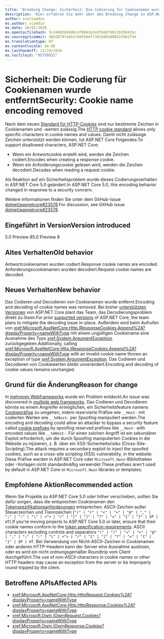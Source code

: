 ```yaml
---
title: 'Breaking Change: Sicherheit: Die Codierung für Cookienamen wurde entfernt'
description: 'Hier erfahren Sie mehr über den Breaking Change in ASP.NET Core 5.0 mit dem Titel „Sicherheit: Die Codierung für Cookienamen wurde entfernt'
author: scottaddie
ms.author: scaddie
ms.date: 10/01/2020
ms.openlocfilehash: 3cd40d2b04d0cdf0863e3a3fb6d790c2b35692bc
ms.sourcegitcommit: d8020797a6657d0fbbdff362b80300815f682f94
ms.translationtype: HT
ms.contentlocale: de-DE
ms.lasthandoff: 11/24/2020
ms.locfileid: "95759552"
---
```

# <a name="security-cookie-name-encoding-removed"></a><span data-ttu-id="a406e-103">Sicherheit: Die Codierung für Cookienamen wurde entfernt</span><span class="sxs-lookup"><span data-stu-id="a406e-103">Security: Cookie name encoding removed</span></span>

<span data-ttu-id="a406e-104">Nach dem neuen [Standard für HTTP-Cookies](https://tools.ietf.org/html/rfc6265#section-4.1.1) sind nur bestimmte Zeichen in Cookienamen und -werten zulässig.</span><span class="sxs-lookup"><span data-stu-id="a406e-104">The [HTTP cookie standard](https://tools.ietf.org/html/rfc6265#section-4.1.1) allows only specific characters in cookie names and values.</span></span> <span data-ttu-id="a406e-105">Damit nicht zulässige Zeichen unterstützt werden können, tut ASP.NET Core Folgendes:</span><span class="sxs-lookup"><span data-stu-id="a406e-105">To support disallowed characters, ASP.NET Core:</span></span>

* <span data-ttu-id="a406e-106">Wenn ein Antwortcookie erstellt wird, werden die Zeichen codiert.</span><span class="sxs-lookup"><span data-stu-id="a406e-106">Encodes when creating a response cookie.</span></span>
* <span data-ttu-id="a406e-107">Wenn ein Anforderungscookie gelesen wird, werden die Zeichen decodiert.</span><span class="sxs-lookup"><span data-stu-id="a406e-107">Decodes when reading a request cookie.</span></span>

<span data-ttu-id="a406e-108">Als Reaktion auf ein Sicherheitsproblem wurde dieses Codierungsverhalten in ASP.NET Core 5.0 geändert.</span><span class="sxs-lookup"><span data-stu-id="a406e-108">In ASP.NET Core 5.0, this encoding behavior changed in response to a security concern.</span></span>

<span data-ttu-id="a406e-109">Weitere Informationen finden Sie unter dem GitHub-Issue [dotnet/aspnetcore#23578](https://github.com/dotnet/aspnetcore/issues/23578).</span><span class="sxs-lookup"><span data-stu-id="a406e-109">For discussion, see GitHub issue [dotnet/aspnetcore#23578](https://github.com/dotnet/aspnetcore/issues/23578).</span></span>

## <a name="version-introduced"></a><span data-ttu-id="a406e-110">Eingeführt in Version</span><span class="sxs-lookup"><span data-stu-id="a406e-110">Version introduced</span></span>

<span data-ttu-id="a406e-111">5.0 Preview 8</span><span class="sxs-lookup"><span data-stu-id="a406e-111">5.0 Preview 8</span></span>

## <a name="old-behavior"></a><span data-ttu-id="a406e-112">Altes Verhalten</span><span class="sxs-lookup"><span data-stu-id="a406e-112">Old behavior</span></span>

<span data-ttu-id="a406e-113">Antwortcookienamen wurden codiert.</span><span class="sxs-lookup"><span data-stu-id="a406e-113">Response cookie names are encoded.</span></span> <span data-ttu-id="a406e-114">Anforderungscookienamen wurden decodiert.</span><span class="sxs-lookup"><span data-stu-id="a406e-114">Request cookie names are decoded.</span></span>

## <a name="new-behavior"></a><span data-ttu-id="a406e-115">Neues Verhalten</span><span class="sxs-lookup"><span data-stu-id="a406e-115">New behavior</span></span>

<span data-ttu-id="a406e-116">Das Codieren und Decodieren von Cookienamen wurde entfernt.</span><span class="sxs-lookup"><span data-stu-id="a406e-116">Encoding and decoding of cookie names was removed.</span></span> <span data-ttu-id="a406e-117">Bei bisher [unterstützten Versionen](https://dotnet.microsoft.com/platform/support/policy/dotnet-core) von ASP.NET Core plant das Team, das Decodierungsproblem direkt zu lösen.</span><span class="sxs-lookup"><span data-stu-id="a406e-117">For prior [supported versions](https://dotnet.microsoft.com/platform/support/policy/dotnet-core) of ASP.NET Core, the team plans to mitigate the decoding issue in-place.</span></span> <span data-ttu-id="a406e-118">Außerdem wird beim Aufrufen von <xref:Microsoft.AspNetCore.Http.IResponseCookies.Append%2A?displayProperty=nameWithType> mit einem ungültigen Cookiename eine Ausnahme des Typs <xref:System.ArgumentException> zurückgegeben.</span><span class="sxs-lookup"><span data-stu-id="a406e-118">Additionally, calling <xref:Microsoft.AspNetCore.Http.IResponseCookies.Append%2A?displayProperty=nameWithType> with an invalid cookie name throws an exception of type <xref:System.ArgumentException>.</span></span> <span data-ttu-id="a406e-119">Das Codieren und Decodieren von Cookiewerten bleibt unverändert.</span><span class="sxs-lookup"><span data-stu-id="a406e-119">Encoding and decoding of cookie values remains unchanged.</span></span>

## <a name="reason-for-change"></a><span data-ttu-id="a406e-120">Grund für die Änderung</span><span class="sxs-lookup"><span data-stu-id="a406e-120">Reason for change</span></span>

<span data-ttu-id="a406e-121">In [mehreren Webframeworks](https://github.com/advisories/GHSA-j6w9-fv6q-3q52) wurde ein Problem entdeckt.</span><span class="sxs-lookup"><span data-stu-id="a406e-121">An issue was discovered in [multiple web frameworks](https://github.com/advisories/GHSA-j6w9-fv6q-3q52).</span></span> <span data-ttu-id="a406e-122">Das Codieren und Decodieren könnte es einem Angreifer ermöglichen, ein Sicherheitsfeature namens [Cookiepräfixe](https://tools.ietf.org/html/draft-ietf-httpbis-cookie-prefixes-00) zu umgehen, indem reservierte Präfixe wie `__Host-` mit codierten Werten wie `__%48ost-` per Spoofing manipuliert werden.</span><span class="sxs-lookup"><span data-stu-id="a406e-122">The encoding and decoding could allow an attacker to bypass a security feature called [cookie prefixes](https://tools.ietf.org/html/draft-ietf-httpbis-cookie-prefixes-00) by spoofing reserved prefixes like `__Host-` with encoded values like `__%48ost-`.</span></span> <span data-ttu-id="a406e-123">Für einen solchen Angriff ist ein sekundärer Exploit erforderlich, um die durch Spoofing manipulierten Cookies in die Website zu injizieren, z. B. über ein XSS-Sicherheitsrisiko (Cross-Site-Scripting).</span><span class="sxs-lookup"><span data-stu-id="a406e-123">The attack requires a secondary exploit to inject the spoofed cookies, such as a cross-site scripting (XSS) vulnerability, in the website.</span></span> <span data-ttu-id="a406e-124">Diese Präfixe werden in ASP.NET Core oder `Microsoft.Owin`-Bibliotheken oder -Vorlagen nicht standardmäßig verwendet.</span><span class="sxs-lookup"><span data-stu-id="a406e-124">These prefixes aren't used by default in ASP.NET Core or `Microsoft.Owin` libraries or templates.</span></span>

## <a name="recommended-action"></a><span data-ttu-id="a406e-125">Empfohlene Aktion</span><span class="sxs-lookup"><span data-stu-id="a406e-125">Recommended action</span></span>

<span data-ttu-id="a406e-126">Wenn Sie Projekte zu ASP.NET Core 5.0 oder höher verschieben, sollten Sie dafür sorgen, dass die entsprechen Cookienamen den [Tokenspezifikationsanforderungen](https://tools.ietf.org/html/rfc2616#section-2.2) entsprechen: ASCII-Zeichen außer Steuerzeichen und Trennzeichen (`"(" | ")" | "<" | ">" | "@" | "," | ";" | ":" | "\" | <"> | "/" | "[" | "]" | "?" | "=" | "{" | "}" | SP | HT`).</span><span class="sxs-lookup"><span data-stu-id="a406e-126">If you're moving projects to ASP.NET Core 5.0 or later, ensure that their cookie names conform to the [token specification requirements](https://tools.ietf.org/html/rfc2616#section-2.2): ASCII characters excluding controls and separators `"(" | ")" | "<" | ">" | "@" | "," | ";" | ":" | "\" | <"> | "/" | "[" | "]" | "?" | "=" | "{" | "}" | SP | HT`.</span></span> <span data-ttu-id="a406e-127">Bei Verwendung von Nicht-ASCII-Zeichen in Cookienamen oder anderen HTTP-Headern kann der Server eine Ausnahme auslösen, oder es wird ein nicht ordnungsgemäßer Roundtrip vom Client durchgeführt.</span><span class="sxs-lookup"><span data-stu-id="a406e-127">The use of non-ASCII characters in cookie names or other HTTP headers may cause an exception from the server or be improperly round-tripped by the client.</span></span>

## <a name="affected-apis"></a><span data-ttu-id="a406e-128">Betroffene APIs</span><span class="sxs-lookup"><span data-stu-id="a406e-128">Affected APIs</span></span>

- <xref:Microsoft.AspNetCore.Http.HttpRequest.Cookies%2A?displayProperty=nameWithType>
- <xref:Microsoft.AspNetCore.Http.HttpResponse.Cookies%2A?displayProperty=nameWithType>
- <xref:Microsoft.Owin.IOwinRequest.Cookies?displayProperty=nameWithType>
- <xref:Microsoft.Owin.IOwinResponse.Cookies?displayProperty=nameWithType>

<!--

### Category

ASP.NET Core

### Affected APIs

- `Overload:Microsoft.AspNetCore.Http.HttpRequest.Cookies`
- `Overload:Microsoft.AspNetCore.Http.HttpResponse.Cookies`
- `P:Microsoft.Owin.IOwinRequest.Cookies`
- `P:Microsoft.Owin.IOwinResponse.Cookies`

-->
